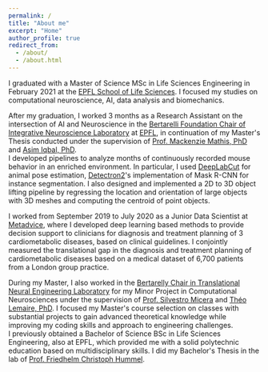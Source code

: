 ```yaml
---
permalink: /
title: "About me"
excerpt: "Home"
author_profile: true
redirect_from: 
  - /about/
  - /about.html
---
```




I graduated with a Master of Science MSc in Life Sciences Engineering in February 2021 at the [EPFL School of Life Sciences](https://www.epfl.ch/schools/sv/). I focused my studies on computational neuroscience, AI, data analysis and biomechanics.

After my graduation, I worked 3 months as a Research Assistant on the intersection of AI and Neuroscience in the [Bertarelli Foundation Chair of Integrative Neuroscience Laboratory](https://www.mackenziemathislab.org/) at [EPFL](https://www.epfl.ch/en/), in continuation of my Master's Thesis conducted under the supervision of [Prof. Mackenzie Mathis, PhD](https://people.epfl.ch/mackenzie.mathis/?lang=en) and [Asim Iqbal, PhD](https://itsasimiqbal.github.io/).  
I developed pipelines to analyze months of continuously recorded mouse behavior in an enriched environment. In particular, I used [DeepLabCut](http://www.mackenziemathislab.org/deeplabcut) for animal pose estimation, [Detectron2](https://github.com/facebookresearch/detectron2)'s implementation of Mask R-CNN for instance segmentation. I also designed and implemented a 2D to 3D object lifting pipeline by regressing the location and orientation of large objects with 3D meshes and computing the centroid of point objects.

I worked from September 2019 to July 2020 as a Junior Data Scientist at [Metadvice](https://www.metadvice.com/), where I developed deep learning based methods to provide decision support to clinicians for diagnosis and treatment planning of 3 cardiometabolic diseases, based on clinical guidelines. I conjointly measured the translational gap in the diagnosis and treatment planning of cardiometabolic diseases based on a medical dataset of 6,700 patients from a London group practice.

During my Master, I also worked in the [Bertarelly Chair in Translational Neural Engineering Laboratory](https://www.epfl.ch/labs/tne/) for my Minor Project in Computational Neurosciences under the supervision of [Prof. Silvestro Micera](https://people.epfl.ch/silvestro.micera) and [Théo Lemaire, PhD](https://people.epfl.ch/theo.lemaire/?lang=en). I focused my Master's course selection on classes with substantial projects to gain advanced theoretical knowledge while improving my coding skills and approach to engineering challenges.   
I previously obtained a Bachelor of Science BSc in Life Sciences Engineering, also at EPFL, which provided me with a solid polytechnic education based on multidisciplinary skills. I did my Bachelor's Thesis in the lab of [Prof. Friedhelm Christoph Hummel](https://www.epfl.ch/labs/hummel-lab/).
